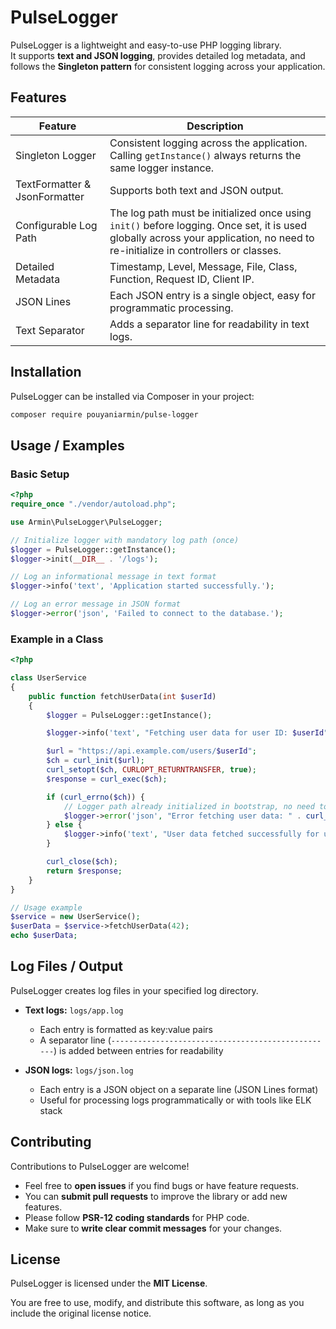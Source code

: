 # PulseLogger

PulseLogger is a lightweight and easy-to-use PHP logging library.  
It supports **text and JSON logging**, provides detailed log metadata, and follows the **Singleton pattern** for consistent logging across your application.

## Features

| Feature | Description |
|---------|-------------|
| Singleton Logger | Consistent logging across the application. Calling `getInstance()` always returns the same logger instance. |
| TextFormatter & JsonFormatter | Supports both text and JSON output. |
| Configurable Log Path | The log path must be initialized once using `init()` before logging. Once set, it is used globally across your application, no need to re-initialize in controllers or classes. |
| Detailed Metadata | Timestamp, Level, Message, File, Class, Function, Request ID, Client IP. |
| JSON Lines | Each JSON entry is a single object, easy for programmatic processing. |
| Text Separator | Adds a separator line for readability in text logs. |

## Installation

PulseLogger can be installed via Composer in your project:

```bash
composer require pouyaniarmin/pulse-logger
```
## Usage / Examples

### Basic Setup

```php
<?php
require_once "./vendor/autoload.php";

use Armin\PulseLogger\PulseLogger;

// Initialize logger with mandatory log path (once)
$logger = PulseLogger::getInstance();
$logger->init(__DIR__ . '/logs');

// Log an informational message in text format
$logger->info('text', 'Application started successfully.');

// Log an error message in JSON format
$logger->error('json', 'Failed to connect to the database.');

```
### Example in a Class
```php
<?php

class UserService
{
    public function fetchUserData(int $userId)
    {
        $logger = PulseLogger::getInstance();

        $logger->info('text', "Fetching user data for user ID: $userId");

        $url = "https://api.example.com/users/$userId";
        $ch = curl_init($url);
        curl_setopt($ch, CURLOPT_RETURNTRANSFER, true);
        $response = curl_exec($ch);

        if (curl_errno($ch)) {
            // Logger path already initialized in bootstrap, no need to init again
            $logger->error('json', "Error fetching user data: " . curl_error($ch));
        } else {
            $logger->info('text', "User data fetched successfully for user ID: $userId");
        }

        curl_close($ch);
        return $response;
    }
}

// Usage example
$service = new UserService();
$userData = $service->fetchUserData(42);
echo $userData;


```

## Log Files / Output

PulseLogger creates log files in your specified log directory.  

- **Text logs:** `logs/app.log`  
  - Each entry is formatted as key:value pairs  
  - A separator line (`--------------------------------------------------`) is added between entries for readability  

- **JSON logs:** `logs/json.log`  
  - Each entry is a JSON object on a separate line (JSON Lines format)  
  - Useful for processing logs programmatically or with tools like ELK stack
## Contributing

Contributions to PulseLogger are welcome!  

- Feel free to **open issues** if you find bugs or have feature requests.  
- You can **submit pull requests** to improve the library or add new features.  
- Please follow **PSR-12 coding standards** for PHP code.  
- Make sure to **write clear commit messages** for your changes.
## License

PulseLogger is licensed under the **MIT License**.  

You are free to use, modify, and distribute this software, as long as you include the original license notice.
